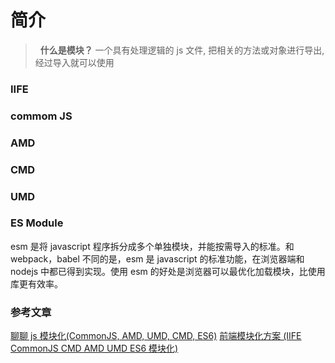 # 简介

> &nbsp;
> **什么是模块？**
> 一个具有处理逻辑的 js 文件, 把相关的方法或对象进行导出, 经过导入就可以使用
> &nbsp;

### IIFE

### commom JS

### AMD

### CMD

### UMD

### ES Module

esm 是将 javascript 程序拆分成多个单独模块，并能按需导入的标准。和 webpack，babel 不同的是，esm 是 javascript 的标准功能，在浏览器端和 nodejs 中都已得到实现。使用 esm 的好处是浏览器可以最优化加载模块，比使用库更有效率。

### 参考文章

[聊聊 js 模块化(CommonJS, AMD, UMD, CMD, ES6)](https://juejin.cn/post/7203968787325960229#heading-1)
[前端模块化方案 (IIFE CommonJS CMD AMD UMD ES6 模块化)](https://juejin.cn/post/7213384257530970173)
